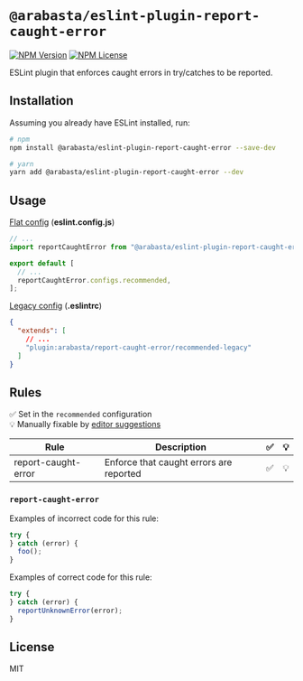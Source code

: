 # `@arabasta/eslint-plugin-report-caught-error`

[![NPM Version](https://img.shields.io/npm/v/%40arabasta%2Feslint-plugin-report-caught-error)](https://www.npmjs.com/package/@arabasta/eslint-plugin-report-caught-error)
[![NPM License](https://img.shields.io/npm/l/%40arabasta%2Feslint-plugin-report-caught-error)](https://github.com/CloudNStoyan/arabasta/blob/main/eslint-plugin-report-caught-error/LICENSE)

ESLint plugin that enforces caught errors in try/catches to be reported.

## Installation

Assuming you already have ESLint installed, run:

```sh
# npm
npm install @arabasta/eslint-plugin-report-caught-error --save-dev

# yarn
yarn add @arabasta/eslint-plugin-report-caught-error --dev
```

## Usage

[Flat config](https://eslint.org/docs/latest/use/configure/configuration-files)
(**eslint.config.js**)

```js
// ...
import reportCaughtError from "@arabasta/eslint-plugin-report-caught-error";

export default [
  // ...
  reportCaughtError.configs.recommended,
];
```

[Legacy config](https://eslint.org/docs/latest/use/configure/configuration-files-deprecated)
(**.eslintrc**)

```json
{
  "extends": [
    // ...
    "plugin:arabasta/report-caught-error/recommended-legacy"
  ]
}
```

## Rules

✅ Set in the `recommended` configuration\
💡 Manually fixable by [editor suggestions](https://eslint.org/docs/latest/developer-guide/working-with-rules#providing-suggestions)

| Rule                       | Description                                       | ✅ | 💡 |
| -------------------------- | ------------------------------------------------- | :-: | :-: |
| report-caught-error        | Enforce that caught errors are reported           | ✅ | 💡 |

### `report-caught-error`

Examples of incorrect code for this rule:
```js
try {
} catch (error) {
  foo();
}
```

Examples of correct code for this rule:
```js
try {
} catch (error) {
  reportUnknownError(error);
}
```

## License

MIT
